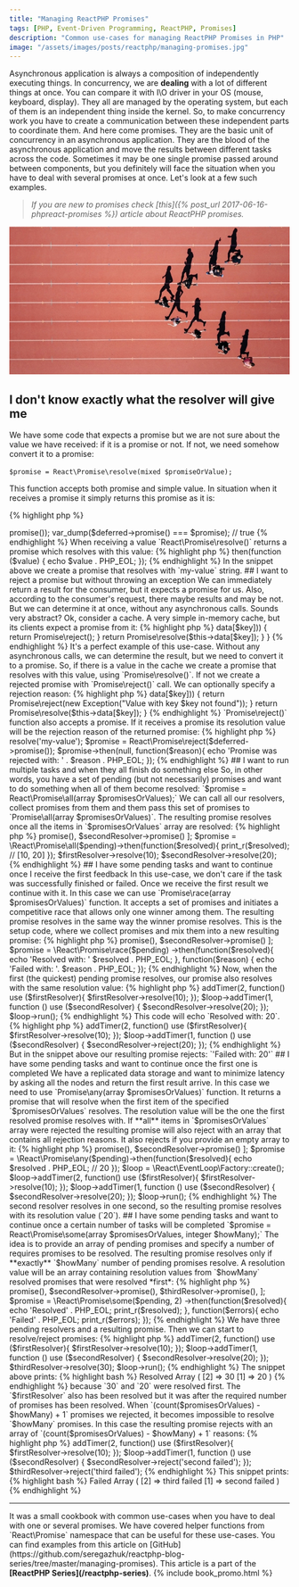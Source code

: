 ```yaml
---
title: "Managing ReactPHP Promises"
tags: [PHP, Event-Driven Programming, ReactPHP, Promises]
description: "Common use-cases for managing ReactPHP Promises in PHP"
image: "/assets/images/posts/reactphp/managing-promises.jpg" 
---
```


Asynchronous application is always a composition of independently executing things. In concurrency, we are **dealing** with a lot of different things at once. You can compare it with I\O driver in your OS (mouse, keyboard, display). They all are managed by the operating system, but each of them is an independent thing inside the kernel. So, to make concurrency work you have to create a communication between these independent parts to coordinate them. And here come promises. They are the basic unit of concurrency in an asynchronous application. They are the blood of the asynchronous application and move the results between different tasks across the code. Sometimes it may be one single promise passed around between components, but you definitely will face the situation when you have to deal with several promises at once. Let's look at a few such examples.

>*If you are new to promises check [this]({% post_url 2017-06-16-phpreact-promises %}) article about ReactPHP promises.*

<p class="text-center image">
    <img src="/assets/images/posts/reactphp/managing-promises.jpg" alt="cgn-edit" class="">
</p>

## I don't know exactly what the resolver will give me

We have some code that expects a promise but we are not sure about the value we have received: if it is a promise or not. If not, we need somehow convert it to a promise:

`$promise = React\Promise\resolve(mixed $promiseOrValue);`

This function accepts both promise and simple value. In situation when it receives a promise it simply returns this promise as it is:

{% highlight php %}
<?php

$deferred = new \React\Promise\Deferred();
$promise = React\Promise\resolve($deferred->promise());

var_dump($deferred->promise() === $promise); // true
{% endhighlight %}

When receiving a value `React\Promise\resolve()` returns a promise which resolves with this value:

{% highlight php %}
<?php

$promise = React\Promise\resolve($value = 'my-value');

$promise->then(function ($value) {
    echo $value . PHP_EOL;
});
{% endhighlight %}


In the snippet above we create a promise that resolves with `my-value` string.

## I want to reject a promise but without throwing an exception

We can immediately return a result for the consumer, but it expects a promise for us. Also, according to the consumer's request, there maybe results and may be not. But we can determine it at once, without any asynchronous calls. Sounds very abstract? Ok, consider a cache. A very simple in-memory cache, but its clients expect a promise from it:

{% highlight php %}
<?php

class ArrayCache implements CacheInterface
{
    private $data = array();

    public function get($key)
    {
        if (!isset($this->data[$key])) {
            return Promise\reject();
        }

        return Promise\resolve($this->data[$key]);
    }
}
{% endhighlight %}

It's a perfect example of this use-case. Without any asynchronous calls, we can determine the result, but we need to convert it to a promise. So, if there is a value in the cache we create a promise that resolves with this value, using `Promise\resolve()`. If not we create a rejected promise with `Promise\reject()` call. We can optionally specify a rejection reason: 

{% highlight php %}
<?php

public function get($key)
{
    if (!isset($this->data[$key])) {
        return Promise\reject(new Exception("Value with key $key not found"));
    }

    return Promise\resolve($this->data[$key]);
}
{% endhighlight %}

`Promise\reject()` function also accepts a promise. If it receives a promise its resolution value will be the rejection reason of the returned promise:

{% highlight php %}
<?php

$deferred = new \React\Promise\Deferred();
$deferred->resolve('my-value');

$promise = React\Promise\reject($deferred->promise());
$promise->then(null, function($reason){
    echo 'Promise was rejected with: ' . $reason . PHP_EOL;
});
{% endhighlight %}

## I want to run multiple tasks and when they all finish do something else

So, in other words, you have a set of pending (but not necessarily) promises and want to do something when all of them become resolved:

`$promise = React\Promise\all(array $promisesOrValues);`

We can call all our resolvers, collect promises from them and them pass this set of promises to `Promise\all(array $promisesOrValues)`. The resulting promise resolves once all the items in `$promisesOrValues` array are resolved:

{% highlight php %}
<?php

$firstResolver = new \React\Promise\Deferred();
$secondResolver = new \React\Promise\Deferred();

$pending = [
    $firstResolver->promise(),
    $secondResolver->promise()
];

$promise = \React\Promise\all($pending)->then(function($resolved){
    print_r($resolved); // [10, 20]
});

$firstResolver->resolve(10);
$secondResolver->resolve(20);
{% endhighlight %}

## I have some pending tasks and want to continue once I receive the first feedback
In this use-case, we don't care if the task was successfully finished or failed. Once we receive the first result we continue with it. In this case we can use `Promise\race(array $promisesOrValues)` function. It accepts a set of promises and initiates a competitive race that allows only one winner among them. The resulting promise resolves in the same way the winner promise resolves. This is the setup code, where we collect promises and mix them into a new resulting promise:

{% highlight php %}
<?php

$firstResolver = new \React\Promise\Deferred();
$secondResolver = new \React\Promise\Deferred();

$pending = [
    $firstResolver->promise(),
    $secondResolver->promise()
];

$promise = \React\Promise\race($pending)
    ->then(function($resolved){
        echo 'Resolved with: ' $resolved . PHP_EOL; 
    }, function($reason) {
        echo 'Failed with: '. $reason . PHP_EOL;
    });
{% endhighlight %}

Now, when the first (the quickest) pending promise resolves, our promise also resolves with the same resolution value:

{% highlight php %}
<?php

$loop = \React\EventLoop\Factory::create();

$loop->addTimer(2, function() use ($firstResolver){
    $firstResolver->resolve(10);
});
$loop->addTimer(1, function () use ($secondResolver) {
    $secondResolver->resolve(20);
});

$loop->run();
{% endhighlight %}

This code will echo `Resolved with: 20`. 

{% highlight php %}
<?php
$loop = \React\EventLoop\Factory::create();

$loop->addTimer(2, function() use ($firstResolver){
    $firstResolver->resolve(10);
});
$loop->addTimer(1, function () use ($secondResolver) {
    $secondResolver->reject(20);
});
{% endhighlight %}

But in the snippet above our resulting promise rejects: `'Failed with: 20'`

## I have some pending tasks and want to continue once the first one is completed
We have a replicated data storage and want to minimize latency by asking all the nodes and return the first result arrive. In this case we need to use `Promise\any(array $promisesOrValues)` function. It returns a promise that will resolve when the first item of the specified `$promisesOrValues` resolves. The resolution value will be the one the first resolved promise resolves with. 

If **all** items in `$promisesOrValues` array were rejected the resulting promise will also reject with an array that contains all rejection reasons. It also rejects if you provide an empty array to it:

{% highlight php %}
<?php

$firstResolver = new \React\Promise\Deferred();
$secondResolver = new \React\Promise\Deferred();

$pending = [
    $firstResolver->promise(),
    $secondResolver->promise()
];

$promise = \React\Promise\any($pending)->then(function($resolved){
    echo $resolved . PHP_EOL; // 20
});

$loop = \React\EventLoop\Factory::create();

$loop->addTimer(2, function() use ($firstResolver){
    $firstResolver->resolve(10);
});
$loop->addTimer(1, function () use ($secondResolver) {
    $secondResolver->resolve(20);
});

$loop->run();
{% endhighlight %}

The second resolver resolves in one second, so the resulting promise resolves with its resolution value (`20`). 

## I have some pending tasks and want to continue once a certain number of tasks will be completed

`$promise = React\Promise\some(array $promisesOrValues, integer $howMany);`

The idea is to provide an array of pending promises and specify a number of requires promises to be resolved. The resulting promise resolves only if **exactly** `$howMany` number of pending promises resolve. A resolution value will be an array containing resolution values from `$howMany` resolved promises that were resolved *first*:

{% highlight php %}
<?php

$firstResolver = new \React\Promise\Deferred();
$secondResolver = new \React\Promise\Deferred();
$thirdResolver = new \React\Promise\Deferred();

$pending = [
    $firstResolver->promise(),
    $secondResolver->promise(),
    $thirdResolver->promise(),
];

$promise = \React\Promise\some($pending, 2)
    ->then(function($resolved){
        echo 'Resolved' . PHP_EOL;
        print_r($resolved);
    }, function($errors){
        echo 'Failed' . PHP_EOL;
        print_r($errors);
    });
{% endhighlight %}


We have three pending resolvers and a resulting promise. Then we can start to resolve/reject promises:

{% highlight php %}
<?php

// ...

$loop = \React\EventLoop\Factory::create();

$loop->addTimer(2, function() use ($firstResolver){
    $firstResolver->resolve(10);
});
$loop->addTimer(1, function () use ($secondResolver) {
    $secondResolver->resolve(20);
});

$thirdResolver->resolve(30);

$loop->run();
{% endhighlight %}

The snippet above prints:

{% highlight bash %}
Resolved
Array
(
    [2] => 30
    [1] => 20
)
{% endhighlight %}

because `30` and `20` were resolved first. The `$firstResolver` also has been resolved but it was after the required number of promises has been resolved.

When `(count($promisesOrValues) - $howMany) + 1` promises we rejected, it becomes impossible to resolve `$howMany` promises. In this case the resulting promise rejects with an array of `(count($promisesOrValues) - $howMany) + 1` reasons:

{% highlight php %}
<?php

// ...

$loop = \React\EventLoop\Factory::create();
$loop->addTimer(2, function() use ($firstResolver){
    $firstResolver->resolve(10);
});
$loop->addTimer(1, function () use ($secondResolver) {
    $secondResolver->reject('second failed');
});
$thirdResolver->reject('third failed');
{% endhighlight %}

This snippet prints:

{% highlight bash %}
Failed
Array
(
    [2] => third failed
    [1] => second failed
)
{% endhighlight %}

<hr>
It was a small cookbook with common use-cases when you have to deal with one or several promises. We have covered helper functions from `React\Promise` namespace that can be useful for these use-cases.

You can find examples from this article on [GitHub](https://github.com/seregazhuk/reactphp-blog-series/tree/master/managing-promises).

This article is a part of the <strong>[ReactPHP Series](/reactphp-series)</strong>.

{% include book_promo.html %}
